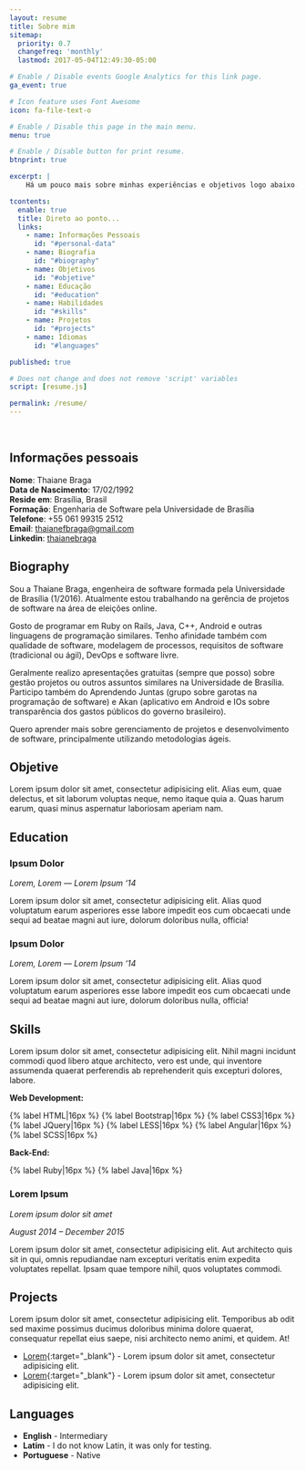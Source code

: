 ```yaml
---
layout: resume
title: Sobre mim
sitemap:
  priority: 0.7
  changefreq: 'monthly'
  lastmod: 2017-05-04T12:49:30-05:00

# Enable / Disable events Google Analytics for this link page.
ga_event: true

# Icon feature uses Font Awesome
icon: fa-file-text-o

# Enable / Disable this page in the main menu.
menu: true

# Enable / Disable button for print resume.
btnprint: true

excerpt: |
    Há um pouco mais sobre minhas experiências e objetivos logo abaixo. Caso tenha ainda alguma dúvida ou curiosidade, envie-me um e-mail que será um prazer conversarmos. =)

tcontents:
  enable: true
  title: Direto ao ponto...
  links:
    - name: Informações Pessoais
      id: "#personal-data"
    - name: Biografia
      id: "#biography"
    - name: Objetivos
      id: "#objetive"      
    - name: Educação
      id: "#education"
    - name: Habilidades
      id: "#skills"
    - name: Projetos
      id: "#projects"
    - name: Idiomas
      id: "#languages"   

published: true

# Does not change and does not remove 'script' variables
script: [resume.js]

permalink: /resume/
---
```


<br>

## Informações pessoais

**Nome**: Thaiane Braga     
**Data de Nascimento**: 17/02/1992   
**Reside em**: Brasília, Brasil  
**Formação**: Engenharia de Software pela Universidade de Brasília   
**Telefone**: +55 061 99315 2512   
**Email**: thaianefbraga@gmail.com  
**Linkedin**: [thaianebraga](https://www.linkedin.com/in/thaianebraga/)   


## Biography

Sou a Thaiane Braga, engenheira de software formada pela Universidade de Brasília (1/2016). Atualmente estou trabalhando na gerência de projetos de software na área de eleições online.

Gosto de programar em Ruby on Rails, Java, C++, Android e outras linguagens de programação similares. Tenho afinidade também com qualidade de software, modelagem de processos, requisitos de software (tradicional ou ágil), DevOps e software livre.

Geralmente realizo apresentações gratuitas (sempre que posso) sobre gestão projetos ou outros assuntos similares na Universidade de Brasília. Participo também do Aprendendo Juntas (grupo sobre garotas na programação de software) e Akan (aplicativo em Android e IOs sobre transparência dos gastos públicos do governo brasileiro).

Quero aprender mais sobre gerenciamento de projetos e desenvolvimento de software, principalmente utilizando metodologias ágeis. 

## Objetive

Lorem ipsum dolor sit amet, consectetur adipisicing elit. Alias eum, quae delectus, et sit laborum voluptas neque, nemo itaque quia a. Quas harum earum, quasi minus aspernatur laboriosam aperiam nam.

## Education

### Ipsum Dolor

*Lorem, Lorem — Lorem Ipsum ‘14*

Lorem ipsum dolor sit amet, consectetur adipisicing elit. Alias quod voluptatum earum asperiores esse labore impedit eos cum obcaecati unde sequi ad beatae magni aut iure, dolorum doloribus nulla, officia!

### Ipsum Dolor

*Lorem, Lorem — Lorem Ipsum ‘14*

Lorem ipsum dolor sit amet, consectetur adipisicing elit. Alias quod voluptatum earum asperiores esse labore impedit eos cum obcaecati unde sequi ad beatae magni aut iure, dolorum doloribus nulla, officia!

## Skills

Lorem ipsum dolor sit amet, consectetur adipisicing elit. Nihil magni incidunt commodi quod libero atque architecto, vero est unde, qui inventore assumenda quaerat perferendis ab reprehenderit quis excepturi dolores, labore.

**Web Development:**   

{% label HTML|16px %}
{% label Bootstrap|16px %}
{% label CSS3|16px %}
{% label JQuery|16px %}
{% label LESS|16px %}
{% label Angular|16px %}
{% label SCSS|16px %}


**Back-End:**

{% label Ruby|16px %}
{% label Java|16px %}



### Lorem Ipsum

*Lorem ipsum dolor sit amet*

*August 2014 – December 2015*

Lorem ipsum dolor sit amet, consectetur adipisicing elit. Aut architecto quis sit in qui, omnis repudiandae nam excepturi veritatis enim expedita voluptates repellat. Ipsam quae tempore nihil, quos voluptates commodi.

## Projects

Lorem ipsum dolor sit amet, consectetur adipisicing elit. Temporibus ab odit sed maxime possimus ducimus doloribus minima dolore quaerat, consequatur repellat eius saepe, nisi architecto nemo animi, et quidem. At!

* [Lorem](http://williamcanin.github.io/typing-theme){:target="_blank"} - Lorem ipsum dolor sit amet, consectetur adipisicing elit.
* [Lorem](http://williamcanin.github.io/typing-theme){:target="_blank"} - Lorem ipsum dolor sit amet, consectetur adipisicing elit.


## Languages

* **English** - Intermediary
* **Latim** - I do not know Latin, it was only for testing.
* **Portuguese** - Native